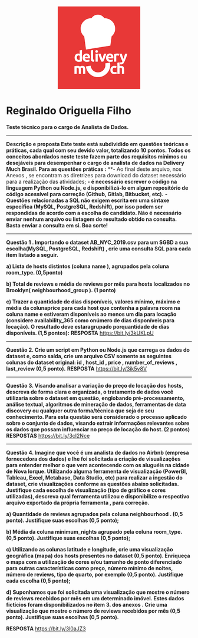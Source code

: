 <p align="center">
  <img src="https://github.com/reginaldooriguella/DM/blob/master/dm.jpeg?raw=true" >
</p>



# Reginaldo Origuella Filho


**Teste técnico para o cargo de Analista de Dados.**


---

**Descrição e proposta
Este teste está subdividido em questões teóricas e práticas, cada qual com seu
devido valor, totalizando 10 pontos.
Todos os conceitos abordados neste teste fazem parte dos requisitos mínimos ou
desejáveis para desempenhar o cargo de analista de dados na Delivery Much Brasil.
Para as questões práticas :**
**- Ao final deste arquivo, nos Anexos , se encontram as diretrizes para
download do dataset necessário para a realização das atividades;
**- é necessário escrever o código na linguagem Python ou Node.js, e
disponibilizá-lo em algum repositório de código acessível para correção
(Github, Gitlab, Bitbucket, etc).**
**- Questões relacionadas a SQL não exigem escrita em uma sintaxe específica
(MySQL, PostgreSQL, Redshift), por isso podem ser respondidas de acordo
com a escolha do candidato. Não é necessário enviar nenhum arquivo ou
listagem do resultado obtido na consulta. Basta enviar a consulta em si.
Boa sorte!**



---



**Questão 1 . Importando o dataset AB_NYC_2019.csv para um SGBD a sua escolha(MySQL, PostgreSQL, Redshift) , crie uma consulta SQL para cada item listado a seguir.**

**a) Lista de hosts distintos (coluna name ), agrupados pela coluna room_type. (0,5ponto)**

**b) Total de reviews e média de reviews por mês para hosts localizados no Brooklyn( neighbourhood_group ). (1 ponto)**

**c) Trazer a quantidade de dias disponíveis, valores mínimo, máximo e média da colunaprice para cada host que contenha a palavra room na coluna name e estiveram disponíveis ao menos um dia para locação (considere availability_365 como onúmero de dias disponíveis para locação). O resultado deve estaragrupado porquantidade de dias disponíveis. (1,5 pontos):**
**RESPOSTA**
https://bit.ly/3kUKLpU

---

**Questão 2. Crie um script em Python ou Node.js que carrega os dados do dataset e, como
saída, crie um arquivo CSV somente as seguintes colunas do dataset original:
id , host_id , price , number_of_reviews , last_review (0,5 ponto).**
**RESPOSTA**
https://bit.ly/3ik5v8V

---


**Questão 3. Visando analisar a variação do preço de locação dos hosts, descreva de forma
clara e organizada, o tratamento de dados você utilizaria sobre o dataset em questão,
englobando pré-processamento, análise textual, algoritmos de mineração de dados,
ferramentas de data discovery ou qualquer outra forma/técnica que seja de seu
conhecimento. Para esta questão será considerado o processo aplicado sobre o conjunto
de dados, visando extrair informações relevantes sobre os dados que possam influenciar no
preço de locação do host. (2 pontos)**
**RESPOSTAS**
https://bit.ly/3cI2Nce

---

**Questão 4. Imagine que você é um analista de dados no Airbnb (empresa fornecedora dos
dados) e lhe foi solicitada a criação de visualizações para entender melhor o que vem
acontecendo com os aluguéis na cidade de Nova Iorque. Utilizando alguma ferramenta de
visualização (PowerBI, Tableau, Excel, Metabase, Data Studio, etc) para realizar a ingestão
do dataset, crie visualizações conforme as questões abaixo solicitadas. Justifique cada
escolha de visualização (tipo de gráfico e cores utilizadas), descreva qual ferramenta
utilizou e disponibilize o respectivo arquivo exportado da própria ferramenta , para
correção.**

**a) Quantidade de reviews agrupados pela coluna neighbourhood . (0,5 ponto). Justifique
suas escolhas (0,5 ponto);**

**b) Média da coluna minimum_nights agrupado pela coluna room_type. (0,5 ponto).
Justifique suas escolhas (0,5 ponto);**

**c) Utilizando as colunas latitude e longitude, crie uma visualização geográfica (mapa)
dos hosts presentes no dataset (0,5 ponto). Enriqueça o mapa com a utilização de
cores e/ou tamanho de ponto diferenciado para outras características como preço,
número mínimo de noites, número de reviews, tipo de quarto, por exemplo (0,5
ponto). Justifique cada escolha (0,5 ponto);**

**d) Suponhamos que foi solicitada uma visualização que mostre o número de reviews
recebidos por mês em um determinado imóvel. Estes dados fictícios foram
disponibilizados no item 3. dos anexos . Crie uma visualização que mostre o número
de reviews recebidos por mês (0,5 ponto). Justifique suas escolhas (0,5 ponto).**

**RESPOSTA**
https://bit.ly/3l0aJZ3
